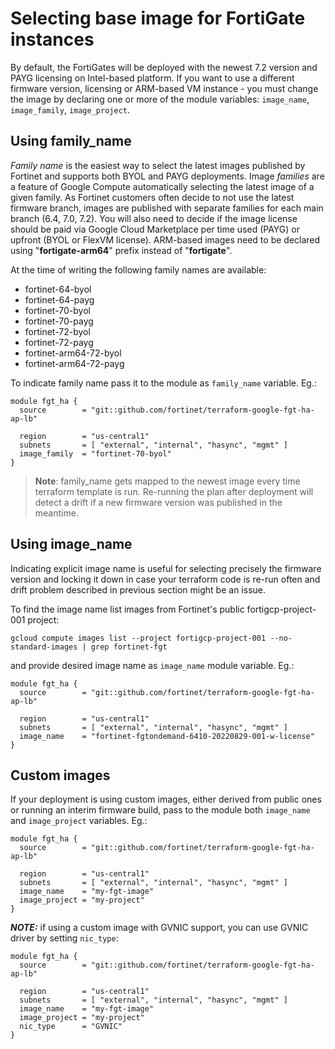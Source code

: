# Selecting base image for FortiGate instances

By default, the FortiGates will be deployed with the newest 7.2 version and PAYG licensing on Intel-based platform. If you want to use a different firmware version, licensing or ARM-based VM instance - you must change the image by declaring one or more of the module variables: `image_name`, `image_family`, `image_project`.

## Using family_name
*Family name* is the easiest way to select the latest images published by Fortinet and supports both BYOL and PAYG deployments. Image *families* are a feature of Google Compute automatically selecting the latest image of a given family. As Fortinet customers often decide to not use the latest firmware branch, images are published with separate families for each main branch (6.4, 7.0, 7.2). You will also need to decide if the image license should be paid via Google Cloud Marketplace per time used (PAYG) or upfront (BYOL or FlexVM license). ARM-based images need to be declared using "**fortigate-arm64**" prefix instead of "**fortigate**".

At the time of writing the following family names are available:
- fortinet-64-byol
- fortinet-64-payg
- fortinet-70-byol
- fortinet-70-payg
- fortinet-72-byol
- fortinet-72-payg
- fortinet-arm64-72-byol
- fortinet-arm64-72-payg

To indicate family name pass it to the module as `family_name` variable. Eg.:

```
module fgt_ha {
  source        = "git::github.com/fortinet/terraform-google-fgt-ha-ap-lb"

  region        = "us-central1"
  subnets       = [ "external", "internal", "hasync", "mgmt" ]
  image_family  = "fortinet-70-byol"
}
```

> **Note**: family_name gets mapped to the newest image every time terraform template is run. Re-running the plan after deployment will detect a drift if a new firmware version was published in the meantime.

## Using image_name
Indicating explicit image name is useful for selecting precisely the firmware version and locking it down in case your terraform code is re-run often and drift problem described in previous section might be an issue.

To find the image name list images from Fortinet's public fortigcp-project-001 project:

```
gcloud compute images list --project fortigcp-project-001 --no-standard-images | grep fortinet-fgt
```

and provide desired image name as `image_name` module variable. Eg.:

```
module fgt_ha {
  source        = "git::github.com/fortinet/terraform-google-fgt-ha-ap-lb"

  region        = "us-central1"
  subnets       = [ "external", "internal", "hasync", "mgmt" ]
  image_name    = "fortinet-fgtondemand-6410-20220829-001-w-license"
}
```

## Custom images
If your deployment is using custom images, either derived from public ones or running an interim firmware build, pass to the module both `image_name` and `image_project` variables. Eg.:

```
module fgt_ha {
  source        = "git::github.com/fortinet/terraform-google-fgt-ha-ap-lb"

  region        = "us-central1"
  subnets       = [ "external", "internal", "hasync", "mgmt" ]
  image_name    = "my-fgt-image"
  image_project = "my-project"
}
```

***NOTE:*** if using a custom image with GVNIC support, you can use GVNIC driver by setting `nic_type`:

```
module fgt_ha {
  source        = "git::github.com/fortinet/terraform-google-fgt-ha-ap-lb"

  region        = "us-central1"
  subnets       = [ "external", "internal", "hasync", "mgmt" ]
  image_name    = "my-fgt-image"
  image_project = "my-project"
  nic_type      = "GVNIC"
}
```
